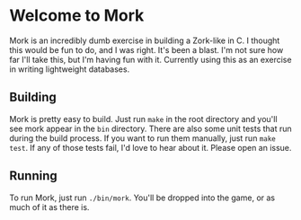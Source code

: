 # Welcome to Mork
Mork is an incredibly dumb exercise in building a Zork-like in C.
I thought this would be fun to do, and I was right. It's been a blast.
I'm not sure how far I'll take this, but I'm having fun with it.
Currently using this as an exercise in writing lightweight databases.

## Building
Mork is pretty easy to build. Just run `make` in the root directory and you'll see mork appear in the `bin` directory.
There are also some unit tests that run during the build process. If you want to run them manually, just run `make test`.
If any of those tests fail, I'd love to hear about it. Please open an issue.

## Running
To run Mork, just run `./bin/mork`. You'll be dropped into the game, or as much of it as there is.
